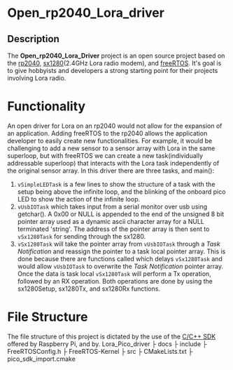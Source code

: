 # Open_rp2040_Lora_driver


## Description

The **Open_rp2040_Lora_Driver** project is an open source project based on the [rp2040](https://www.raspberrypi.com/products/raspberry-pi-pico/), 
[sx1280](https://www.rfsolutions.co.uk/radio-modules-c10/2-4ghz-long-range-rf-module-transceiver-smt-p811)(2.4GHz Lora radio modem), and [freeRTOS](https://www.freertos.org/). It's goal is to give hobbyists and developers a strong starting point
for their projects involving Lora radio.

# Functionality
An open driver for Lora on an rp2040 would not allow for the expansion of an application.
Adding freeRTOS to the rp2040 allows the application developer to easily create new functionalities.
For example, it would be challenging to add a new sensor to a sensor array with Lora in the same 
superloop, but with freeRTOS we can create a new task(individually addressable superloop) that interacts
with the Lora task independently of the original sensor array. In this driver there are three tasks, 
and main():
1. `vSimpleLEDTask` is a few lines to show 
the structure of a task with the setup being above the infinite loop, and the blinking of the onboard pico
LED to show the action of the infinite loop.
2. `vUsbIOTask` which takes input from a serial monitor over usb using getchar(). A 0x00 or NULL is 
appended to the end of the unsigned 8 bit pointer array used as a dynamic ascii character array for a NULL terminated 'string'. 
The address of the pointer array is then sent to `vSx1280Task` for sending through the sx1280.
3. `vSx1280Task` will take the pointer array from `vUsbIOTask` through a *Task Notification* and reassign the pointer to a 
task local pointer array. This is done
because there are functions called which delays `vSx1280Task` and would allow `vUsbIOTask` to overwrite the *Task Notification* pointer array.
Once the data is task local `vSx1280Task` will perform a Tx operation, followed by an RX operation. Both operations are done by using the 
sx1280Setup, sx1280Tx, and sx1280Rx functions.

# File Structure
The file structure of this project is dictated by the use of the [C/C++ SDK](https://datasheets.raspberrypi.com/pico/raspberry-pi-pico-c-sdk.pdf) offered by Raspberry Pi, and by.
Lora_Pico_driver
├ docs
├ include
    ├ FreeRTOSConfig.h
├ FreeRTOS-Kernel
├ src
├ CMakeLists.txt
├ pico_sdk_import.cmake


